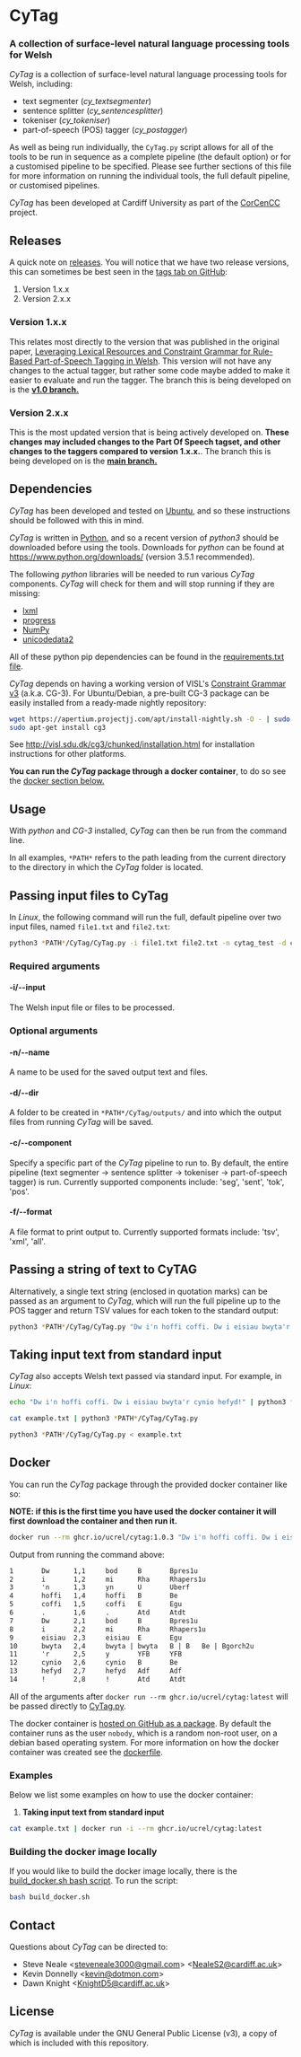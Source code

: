 # CyTag

### A collection of surface-level natural language processing tools for Welsh

*CyTag* is a collection of surface-level natural language processing tools for Welsh, including:

* text segmenter (*cy_textsegmenter*)
* sentence splitter (*cy_sentencesplitter*)
* tokeniser (*cy_tokeniser*)
* part-of-speech (POS) tagger (*cy_postagger*)

As well as being run individually, the `CyTag.py` script allows for all of the tools to be run in sequence as a complete pipeline (the default option) or for a customised pipeline to be specified. Please see further sections of this file for more information on running the individual tools, the full default pipeline, or customised pipelines.

*CyTag* has been developed at Cardiff University as part of the [CorCenCC](http://www.corcencc.org) project.

## Releases

A quick note on [releases](https://github.com/UCREL/CyTag/releases). You will notice that we have two release versions, this can sometimes be best seen in the [tags tab on GitHub](https://github.com/UCREL/CyTag/tags):
1. Version 1.x.x
2. Version 2.x.x

### Version 1.x.x

This relates most directly to the version that was published in the original paper, [Leveraging Lexical Resources and Constraint Grammar for Rule-Based
Part-of-Speech Tagging in Welsh](https://aclanthology.org/L18-1623.pdf). This version will not have any changes to the actual tagger, but rather some code maybe added to make it easier to evaluate and run the tagger. The branch this is being developed on is the [**v1.0 branch.**](https://github.com/UCREL/CyTag/tree/v1.0)

### Version 2.x.x

This is the most updated version that is being actively developed on. **These changes may included changes to the Part Of Speech tagset, and other changes to the taggers compared to version 1.x.x.**. The branch this is being developed on is the [**main branch.**](https://github.com/UCREL/CyTag/tree/main)

## Dependencies

*CyTag* has been developed and tested on [Ubuntu](https://www.ubuntu.com/), and so these instructions should be followed with this in mind.

*CyTag* is written in [Python](https://www.python.org/), and so a recent version of *python3* should be downloaded before using the tools. Downloads for *python* can be found at https://www.python.org/downloads/ (version 3.5.1 recommended).

The following *python* libraries will be needed to run various *CyTag* components. *CyTag* will check for them and will stop running if they are missing:
* [lxml](https://lxml.de/)
* [progress](https://github.com/verigak/progress)
* [NumPy](http://www.numpy.org/)
* [unicodedata2](https://pypi.org/project/unicodedata2/)

All of these python pip dependencies can be found in the [requirements.txt file](./requirements.txt).

*CyTag* depends on having a working version of VISL's [Constraint Grammar v3](http://visl.sdu.dk/cg3.html) (a.k.a. CG-3). For Ubuntu/Debian, a pre-built CG-3 package can be easily installed from a ready-made nightly repository:

```bash
wget https://apertium.projectjj.com/apt/install-nightly.sh -O - | sudo bash
sudo apt-get install cg3
```

See http://visl.sdu.dk/cg3/chunked/installation.html for installation instructions for other platforms.

**You can run the *CyTag* package through a docker container**, to do so see the [docker section below.](#docker)

## Usage

With *python* and *CG-3* installed, *CyTag* can then be run from the command line.

In all examples, `*PATH*` refers to the path leading from the current directory to the directory in which the *CyTag* folder is located.


## Passing input files to CyTag

In *Linux*, the following command will run the full, default pipeline over two input files, named `file1.txt` and `file2.txt`:

```bash
python3 *PATH*/CyTag/CyTag.py -i file1.txt file2.txt -n cytag_test -d cytag_test_2018-08-03 -f all
```

### Required arguments

#### -i/--input

The Welsh input file or files to be processed. 

### Optional arguments

#### -n/--name

A name to be used for the saved output text and files.

#### -d/--dir

A folder to be created in `*PATH*/CyTag/outputs/` and into which the output files from running *CyTag* will be saved.

#### -c/--component

Specify a specific part of the *CyTag* pipeline to run to. By default, the entire pipeline (text segmenter -> sentence splitter -> tokeniser -> part-of-speech tagger) is run. Currently supported components include: 'seg', 'sent', 'tok', 'pos'.

#### -f/--format

A file format to print output to. Currently supported formats include: 'tsv', 'xml', 'all'.


## Passing a string of text to CyTAG

Alternatively, a single text string (enclosed in quotation marks) can be passed as an argument to *CyTag*, which will run the full pipeline up to the POS tagger and return TSV values for each token to the standard output:

```bash
python3 *PATH*/CyTag/CyTag.py "Dw i'n hoffi coffi. Dw i eisiau bwyta'r cynio hefyd!"
```


## Taking input text from standard input

*CyTag* also accepts Welsh text passed via standard input. For example, in *Linux*:

```bash
echo "Dw i'n hoffi coffi. Dw i eisiau bwyta'r cynio hefyd!" | python3 *PATH*/CyTag/CyTag.py
```

```bash
cat example.txt | python3 *PATH*/CyTag/CyTag.py
```

```bash
python3 *PATH*/CyTag/CyTag.py < example.txt
```

## Docker

You can run the *CyTag* package through the provided docker container like so: 

**NOTE: if this is the first time you have used the docker container it will first download the container and then run it.**

``` bash
docker run --rm ghcr.io/ucrel/cytag:1.0.3 "Dw i'n hoffi coffi. Dw i eisiau bwyta'r cynio hefyd!"
```
Output from running the command above:
```txt
1       Dw      1,1     bod     B       Bpres1u
2       i       1,2     mi      Rha     Rhapers1u
3       'n      1,3     yn      U       Uberf
4       hoffi   1,4     hoffi   B       Be
5       coffi   1,5     coffi   E       Egu
6       .       1,6     .       Atd     Atdt
7       Dw      2,1     bod     B       Bpres1u
8       i       2,2     mi      Rha     Rhapers1u
9       eisiau  2,3     eisiau  E       Egu
10      bwyta   2,4     bwyta | bwyta   B | B   Be | Bgorch2u
11      'r      2,5     y       YFB     YFB
12      cynio   2,6     cynio   B       Be
13      hefyd   2,7     hefyd   Adf     Adf
14      !       2,8     !       Atd     Atdt
```

All of the arguments after `docker run --rm ghcr.io/ucrel/cytag:latest` will be passed directly to [CyTag.py](./CyTag.py).

The docker container is [hosted on GitHub as a package](https://github.com/UCREL/CyTag/pkgs/container/cytag). By default the container runs as the user `nobody`, which is a random non-root user, on a debian based operating system. For more information on how the docker container was created see the [dockerfile](./dockerfile).

### Examples

Below we list some examples on how to use the docker container:

1. **Taking input text from standard input**
``` bash
cat example.txt | docker run -i --rm ghcr.io/ucrel/cytag:latest
```

### Building the docker image locally

If you would like to build the docker image locally, there is the [build_docker.sh bash script](./build_docker.sh). To run the script:

``` bash
bash build_docker.sh
```

## Contact

Questions about *CyTag* can be directed to: 
* Steve Neale <<steveneale3000@gmail.com>> <<NealeS2@cardiff.ac.uk>>
* Kevin Donnelly <<kevin@dotmon.com>>
* Dawn Knight <<KnightD5@cardiff.ac.uk>>


## License

*CyTag* is available under the GNU General Public License (v3), a copy of which is included with this repository.